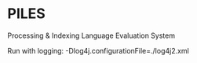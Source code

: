 PILES
=====

Processing &amp; Indexing Language Evaluation System

Run with logging:
-Dlog4j.configurationFile=./log4j2.xml
